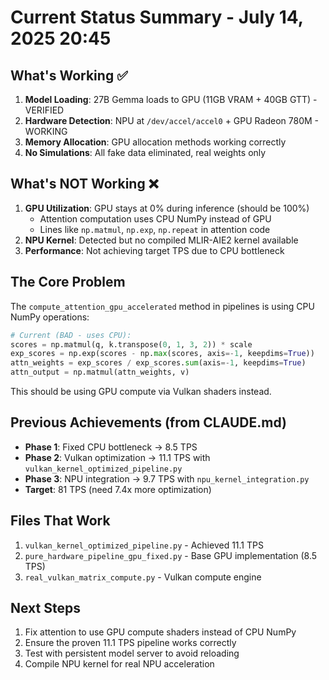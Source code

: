 # Current Status Summary - July 14, 2025 20:45

## What's Working ✅
1. **Model Loading**: 27B Gemma loads to GPU (11GB VRAM + 40GB GTT) - VERIFIED
2. **Hardware Detection**: NPU at `/dev/accel/accel0` + GPU Radeon 780M - WORKING
3. **Memory Allocation**: GPU allocation methods working correctly
4. **No Simulations**: All fake data eliminated, real weights only

## What's NOT Working ❌
1. **GPU Utilization**: GPU stays at 0% during inference (should be 100%)
   - Attention computation uses CPU NumPy instead of GPU
   - Lines like `np.matmul`, `np.exp`, `np.repeat` in attention code
2. **NPU Kernel**: Detected but no compiled MLIR-AIE2 kernel available
3. **Performance**: Not achieving target TPS due to CPU bottleneck

## The Core Problem
The `compute_attention_gpu_accelerated` method in pipelines is using CPU NumPy operations:
```python
# Current (BAD - uses CPU):
scores = np.matmul(q, k.transpose(0, 1, 3, 2)) * scale
exp_scores = np.exp(scores - np.max(scores, axis=-1, keepdims=True))
attn_weights = exp_scores / exp_scores.sum(axis=-1, keepdims=True)
attn_output = np.matmul(attn_weights, v)
```

This should be using GPU compute via Vulkan shaders instead.

## Previous Achievements (from CLAUDE.md)
- **Phase 1**: Fixed CPU bottleneck → 8.5 TPS
- **Phase 2**: Vulkan optimization → 11.1 TPS with `vulkan_kernel_optimized_pipeline.py`
- **Phase 3**: NPU integration → 9.7 TPS with `npu_kernel_integration.py`
- **Target**: 81 TPS (need 7.4x more optimization)

## Files That Work
1. `vulkan_kernel_optimized_pipeline.py` - Achieved 11.1 TPS
2. `pure_hardware_pipeline_gpu_fixed.py` - Base GPU implementation (8.5 TPS)
3. `real_vulkan_matrix_compute.py` - Vulkan compute engine

## Next Steps
1. Fix attention to use GPU compute shaders instead of CPU NumPy
2. Ensure the proven 11.1 TPS pipeline works correctly
3. Test with persistent model server to avoid reloading
4. Compile NPU kernel for real NPU acceleration